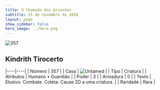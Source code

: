 ```yaml
---
title: O Chamado dos Arcontes
subtitle: 15 de novembro de 2018
layout: page
show_sidebar: false
hero_image: ../hero.png
---
```


![357](https://cdn.keyforgegame.com/media/card_front/pt/341_357_CJVF7978M9W3_pt.png)

## Kindrith Tirocerto

|----|----|
| Número | 357 |
| Casa | ![Untamed](https://archonarcana.com/images/thumb/b/bd/Untamed.png/22px-Untamed.png "Indomados") |
| Tipo | Criatura |
| Atributos | Humano • Guardião |
| Poder | 3 |
| Armadura | 0 |
| Texto | Elusivo. Combate. Coleta: Cause 2D a uma criatura. |
| Raridade | Rara |
